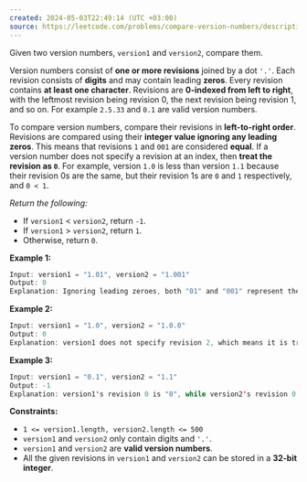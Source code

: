 ```yaml
---
created: 2024-05-03T22:49:14 (UTC +03:00)
source: https://leetcode.com/problems/compare-version-numbers/description/?envType=daily-question&envId=2024-05-03
---
```

Given two version numbers, `version1` and `version2`, compare them.

Version numbers consist of **one or more revisions** joined by a dot `'.'`. Each revision consists of **digits** and may contain leading **zeros**. Every revision contains **at least one character**. Revisions are **0-indexed from left to right**, with the leftmost revision being revision 0, the next revision being revision 1, and so on. For example `2.5.33` and `0.1` are valid version numbers.

To compare version numbers, compare their revisions in **left-to-right order**. Revisions are compared using their **integer value ignoring any leading zeros**. This means that revisions `1` and `001` are considered **equal**. If a version number does not specify a revision at an index, then **treat the revision as `0`**. For example, version `1.0` is less than version `1.1` because their revision 0s are the same, but their revision 1s are `0` and `1` respectively, and `0 < 1`.

_Return the following:_

* If `version1` < `version2`, return `-1`.
* If `version1` > `version2`, return `1`.
* Otherwise, return `0`.


**Example 1:**

``` Java
Input: version1 = "1.01", version2 = "1.001"
Output: 0
Explanation: Ignoring leading zeroes, both "01" and "001" represent the same integer "1".
```


**Example 2:**

``` Java
Input: version1 = "1.0", version2 = "1.0.0"
Output: 0
Explanation: version1 does not specify revision 2, which means it is treated as "0".
```


**Example 3:**

``` Java
Input: version1 = "0.1", version2 = "1.1"
Output: -1
Explanation: version1's revision 0 is "0", while version2's revision 0 is "1". 0 < 1, so version1 < version2.
```


**Constraints:**

* `1 <= version1.length, version2.length <= 500`
* `version1` and `version2` only contain digits and `'.'`.
* `version1` and `version2` are **valid version numbers**.
* All the given revisions in `version1` and `version2` can be stored in a **32-bit integer**.
